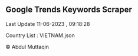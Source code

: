 

## Google Trends Keywords Scraper 
 
Last Update 11-06-2023 , 09:18:28

Country List :
VIETNAM.json



© Abdul Muttaqin 
